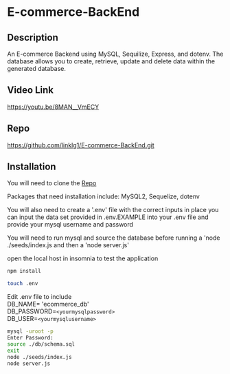 # E-commerce-BackEnd

## Description
An E-commerce Backend using MySQL, Sequilize, Express, and dotenv. The database allows you to create, retrieve, update and delete data within the generated database.

## Video Link

https://youtu.be/8MAN__VmECY

## Repo

https://github.com/linklg1/E-commerce-BackEnd.git


## Installation
You will need to clone the [Repo](#Repo)

Packages that need installation include: MySQL2, Sequelize, dotenv

You will also need to create a '.env' file with the correct inputs in place you can input the data set provided in .env.EXAMPLE into your .env file and provide your mysql username and password

You will need to run mysql and source the database before running a 'node ./seeds/index.js and then a 'node server.js'

open the local host in insomnia to test the application


```bash
npm install 

touch .env
```
Edit .env file to include <br />
DB_NAME= 'ecommerce_db'<br />
DB_PASSWORD=`<yourmysqlpassword>`<br />
DB_USER=`<yourmysqlusername>`

```bash
mysql -uroot -p
Enter Password:
source ./db/schema.sql
exit
node ./seeds/index.js
node server.js

```